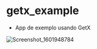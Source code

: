 # getx_example
 - App de exemplo usando GetX
 
 ![Screenshot_1601948784](https://user-images.githubusercontent.com/8354309/95149587-add90a00-075c-11eb-8b66-af4fdd04dc72.png)


